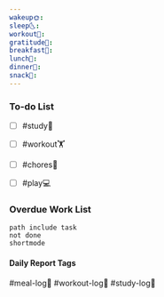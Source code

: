 ```yaml
---
wakeup🌞: 
sleep🌜: 
workout💪: 
gratitude🙏: 
breakfast🍳: 
lunch🍚: 
dinner🥗: 
snack🍬:
---
```


### To-do List
- [ ] #study📓
- [ ] #workout🏋️
- [ ] #chores🧺 
- [ ] #play💻


### Overdue Work List
```tasks
path include task
not done
shortmode
```


#### Daily Report Tags
#meal-log📝 #workout-log💪 #study-log📓 


